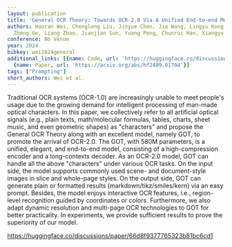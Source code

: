 ```yaml
---
layout: publication
title: 'General OCR Theory: Towards OCR-2.0 Via A Unified End-to-end Model'
authors: Haoran Wei, Chenglong Liu, Jinyue Chen, Jia Wang, Lingyu Kong, Yanming Xu,
  Zheng Ge, Liang Zhao, Jianjian Sun, Yuang Peng, Chunrui Han, Xiangyu Zhang
conference: No Venue
year: 2024
bibkey: wei2024general
additional_links: [{name: Code, url: 'https://huggingface.co/discussions/paper/66d8f9377765323b81bc6cd1'},
  {name: Paper, url: 'https://arxiv.org/abs/hf2409.01704'}]
tags: ["Prompting"]
short_authors: Wei et al.
---
```

Traditional OCR systems (OCR-1.0) are increasingly unable to meet people's usage due to the growing demand for intelligent processing of man-made optical characters. In this paper, we collectively refer to all artificial optical signals (e.g., plain texts, math/molecular formulas, tables, charts, sheet music, and even geometric shapes) as "characters" and propose the General OCR Theory along with an excellent model, namely GOT, to promote the arrival of OCR-2.0. The GOT, with 580M parameters, is a unified, elegant, and end-to-end model, consisting of a high-compression encoder and a long-contexts decoder. As an OCR-2.0 model, GOT can handle all the above "characters" under various OCR tasks. On the input side, the model supports commonly used scene- and document-style images in slice and whole-page styles. On the output side, GOT can generate plain or formatted results (markdown/tikz/smiles/kern) via an easy prompt. Besides, the model enjoys interactive OCR features, i.e., region-level recognition guided by coordinates or colors. Furthermore, we also adapt dynamic resolution and multi-page OCR technologies to GOT for better practicality. In experiments, we provide sufficient results to prove the superiority of our model.

https://huggingface.co/discussions/paper/66d8f9377765323b81bc6cd1